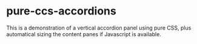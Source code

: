 pure-ccs-accordions
===================

This is a demonstration of a vertical accordion panel using pure CSS, plus automatical sizing the content panes if Javascript is available.
